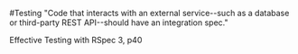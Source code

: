 #Testing 
"Code that interacts with an external service--such as a database or third-party REST API--should have an integration spec."

Effective Testing with RSpec 3, p40